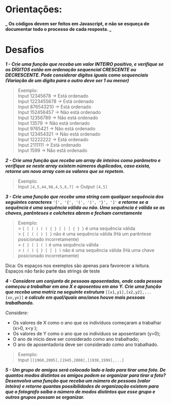 # Orientações:

**_ Os códigos devem ser feitos em Javascript, e não se esqueça de documentar todo o processo de cada resposta. _**

# Desafios

**_1 - Crie uma função que receba um valor INTEIRO positivo, e verifique se os DÍGITOS estão em ordenação sequencial CRESCENTE ou DECRESCENTE. Pode considerar dígitos iguais como sequenciais (Variação de um dígito para o outro deve ser 1 ou menor)_**

> Exemplo:<br/>
> Input 12345678 -> Está ordenado <br/>
> Input 1223455678 -> Está ordenado <br/>
> Input 876543210 -> Está ordenado <br/>
> Input 152456457 -> Não está ordenado <br/>
> Input 12356789 -> Não está ordenado <br/>
> Input 13579 -> Não está ordenado <br/>
> Input 9765421 -> Não está ordenado <br/>
> Input 123454321 -> Não está ordenado <br/>
> Input 12222222 -> Está ordenado <br/>
> Input 2111111 -> Está ordenado <br/>
> Input 1599 -> Não está ordenado

**_2 - Crie uma função que receba um array de inteiros como parâmetro e verifique se neste array existem números duplicados, caso exista, retorne um novo array com os valores que se repetem._**

> Exemplo:<br/>
> Input `[4,5,44,98,4,5,6,7]` &rarr; Output `[4,5]`

**_3 - Crie uma função que recebe uma string com qualquer sequência dos seguintes caracteres_** `'[', '{', '(', ')', '}', ']'` **_e retorne se a sequência é uma sequência válida ou não. Uma sequência é válida se as chaves, parênteses e colchetes abrem e fecham corretamente_**

> Exemplo:<br/> > `{ [ ( ) ( ) { } [ ] ] { } }` é uma sequência válida<br/> > `{ [ ( ( ) ] }` não é uma sequência válida (Há um parêntese posicionado incorretamente)<br/> > `{ } [ ] ( )` é uma sequência válida<br/> > `( ( ) { } [ [ ] )` não é uma sequência válida (Há uma chave posicionado incorretamente)

Dica: Os espaços nos exemplos são apenas para favorecer a leitura.<br/>
Espaços não farão parte das strings de teste

**_4 - Considere um conjunto de pessoas aposentadas, onde cada pessoa começou a trabalhar em ano X e aposentou em ano Y. Crie uma função que receba uma matriz na seguinte estrutura_** `[[x1,y1],[x2,y2],...[xn,yn]]` **_e calcule em qual/quais ano/anos houve mais pessoas trabalhando._**

_Considere:_

- Os valores de X como o ano que os indívíduos começaram a trabalhar (x>0, x<y );
- Os valores de Y como o ano que os indívíduos se aposentaram (y>0);
- O ano de início deve ser considerado como ano trabalhado;
- O ano de aposentadoria deve ser considerado como ano trabalhado.

> Exemplo:<br/>
> Input `[[1960,2005],[1945,2008],[1938,1999],...]`

**_5 - Um grupo de amigos será colocado lado a lado para tirar uma foto. De quantos modos distintos os amigos podem se organizar para tirar a foto? Desenvolva uma função que receba um número de pessoas (valor inteiro) e retorne quantas possibilidades de organização existem para que o fotografo saiba o número de modos distintos que esse grupo e outros grupos possam se organizar._**
